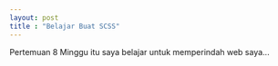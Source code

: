 ```yaml
---
layout: post
title : "Belajar Buat SCSS"
---
```


Pertemuan 8
Minggu itu saya belajar untuk memperindah web saya...